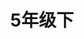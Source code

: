 ---
title: 5年级下
description: 5年级下
thumbnail: https://res.cloudinary.com/dtysyyt3a/image/upload/v1671542211/easymath/5年级下/yslyej3gmnfmqurjosi5.png
image: {
  src: "https://res.cloudinary.com/dtysyyt3a/image/upload/v1671542211/easymath/5年级下/yslyej3gmnfmqurjosi5.png",
  alt: "5年级下"
}
---